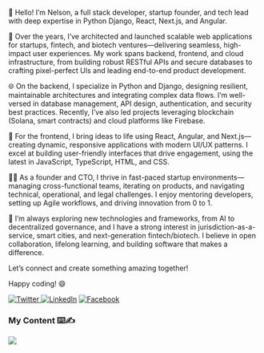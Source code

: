 👋 Hello! I’m Nelson, a full stack developer, startup founder, and tech lead with deep expertise in Python Django, React, Next.js, and Angular.

🚀 Over the years, I’ve architected and launched scalable web applications for startups, fintech, and biotech ventures—delivering seamless, high-impact user experiences. My work spans backend, frontend, and cloud infrastructure, from building robust RESTful APIs and secure databases to crafting pixel-perfect UIs and leading end-to-end product development.

🌐 On the backend, I specialize in Python and Django, designing resilient, maintainable architectures and integrating complex data flows. I’m well-versed in database management, API design, authentication, and security best practices. Recently, I’ve also led projects leveraging blockchain (Solana, smart contracts) and cloud platforms like Firebase.

🎨 For the frontend, I bring ideas to life using React, Angular, and Next.js—creating dynamic, responsive applications with modern UI/UX patterns. I excel at building user-friendly interfaces that drive engagement, using the latest in JavaScript, TypeScript, HTML, and CSS.

🧑‍💻 As a founder and CTO, I thrive in fast-paced startup environments—managing cross-functional teams, iterating on products, and navigating technical, operational, and legal challenges. I enjoy mentoring developers, setting up Agile workflows, and driving innovation from 0 to 1.

🌱 I’m always exploring new technologies and frameworks, from AI to decentralized governance, and I have a strong interest in jurisdiction-as-a-service, smart cities, and next-generation fintech/biotech. I believe in open collaboration, lifelong learning, and building software that makes a difference.

Let’s connect and create something amazing together!

Happy coding! 😄


<p><a href="https://twitter.com/_nelsonmilla_" target="_blank"><img alt="Twitter" src="https://img.shields.io/badge/twitter-%231DA1F2.svg?&style=for-the-badge&logo=twitter&logoColor=white" />
</a> 
<a href="https://www.linkedin.com/in/nmilla1997/" target="_blank"><img alt="LinkedIn" src="https://img.shields.io/badge/linkedin-%230077B5.svg?&style=for-the-badge&logo=linkedin&logoColor=white" /></a> <a href="https://www.facebook.com/nelsonramon.millacastillo/" target="_blank"><img alt="Facebook" src="https://img.shields.io/badge/facebook-%230077B5.svg?&style=for-the-badge&logo=facebook&logoColor=white" /></a>
 
 
  
###  My Content ⌨️✍
  <a href="https://www.youtube.com/channel/UCWWTFbGURlWaHa5uYNuo1-A"><img src="https://img.shields.io/badge/YouTube-MacaoTech-red"></a>
</p>
